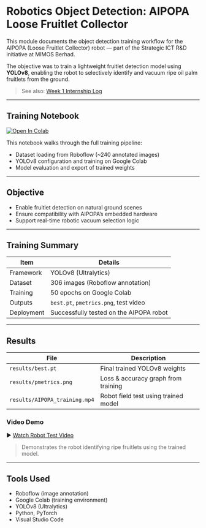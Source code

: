 # Robotics Object Detection: AIPOPA Loose Fruitlet Collector

This module documents the object detection training workflow for the AIPOPA (Loose Fruitlet Collector) robot — part of the Strategic ICT R&D initiative at MIMOS Berhad.

The objective was to train a lightweight fruitlet detection model using **YOLOv8**, enabling the robot to selectively identify and vacuum ripe oil palm fruitlets from the ground.

> See also: [Week 1 Internship Log](../Logs/Week1.md)

---

## Training Notebook

[![Open In Colab](https://colab.research.google.com/assets/colab-badge.svg)](h[ttps://github.com/EngkuAuni/MIMOS-GenAi/blob/main/Robotics_ObjDetection/LFC_Training.ipynb](https://github.com/EngkuAuni/MIMOS/blob/b1b08d926a916136c78aa29117cff47c6caa6e11/Robotics%20ObjDetection/LFC%20Training.ipynb))

This notebook walks through the full training pipeline:
- Dataset loading from Roboflow (~240 annotated images)
- YOLOv8 configuration and training on Google Colab
- Model evaluation and export of trained weights

---

## Objective

- Enable fruitlet detection on natural ground scenes
- Ensure compatibility with AIPOPA’s embedded hardware
- Support real-time robotic vacuum selection logic

---

## Training Summary

| Item | Details |
|------|---------|
| Framework | YOLOv8 (Ultralytics) |
| Dataset | 306 images (Roboflow annotation) |
| Training | 50 epochs on Google Colab |
| Outputs | `best.pt`, `pmetrics.png`, test video |
| Deployment | Successfully tested on the AIPOPA robot |

---

## Results

| File | Description |
|------|-------------|
| `results/best.pt` | Final trained YOLOv8 weights |
| `results/pmetrics.png` | Loss & accuracy graph from training |
| `results/AIPOPA_training.mp4` | Robot field test using trained model |

### Video Demo

▶️ [Watch Robot Test Video](./results/AIPOPA_Training.mp4)

> Demonstrates the robot identifying ripe fruitlets using the trained model.

---

## Tools Used

- Roboflow (image annotation)
- Google Colab (training environment)
- YOLOv8 (Ultralytics)
- Python, PyTorch
- Visual Studio Code